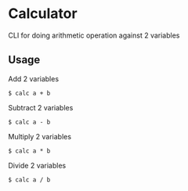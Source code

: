 Calculator
==========

CLI for doing arithmetic operation against 2 variables

## Usage
Add 2 variables
```
$ calc a + b
```
Subtract 2 variables
```
$ calc a - b
```
Multiply 2 variables
```
$ calc a * b
```
Divide 2 variables
```
$ calc a / b
```